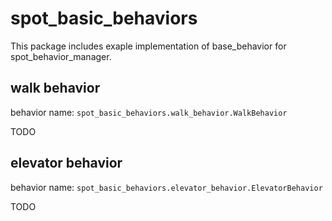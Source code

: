 # spot_basic_behaviors

This package includes exaple implementation of base_behavior for spot_behavior_manager.

## walk behavior

behavior name: `spot_basic_behaviors.walk_behavior.WalkBehavior`

TODO

## elevator behavior

behavior name: `spot_basic_behaviors.elevator_behavior.ElevatorBehavior`

TODO
